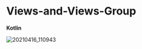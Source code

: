 # Views-and-Views-Group

**Kotlin**

![20210416_110943](https://user-images.githubusercontent.com/67305098/114970354-77ffa580-9ea4-11eb-8c06-35071765f910.gif)


